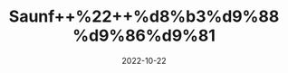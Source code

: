 ---
title: 'Saunf++%22++%d8%b3%d9%88%d9%86%d9%81'
date: '2022-10-22' 
metatag: '' 
inventory: '0' 
draft: false 
# meta description 
shortDescripton: 'Anesu+Seeds+%22+It+helps+to+improve+the+digestive+functions+of+the+body+and+helps+in+weight+management.'
description: 'Seed+%d8%aa%d8%ae%d9%85++%d8%a8%db%8c%d8%ac'
longdescription: ''
featured: True
# product Price
price: '200.0'
# Product Short Description
shortDescription: 'Anesu+Seeds+%22+It+helps+to+improve+the+digestive+functions+of+the+body+and+helps+in+weight+management.'
productID: '23B27EB2-1429-ED11-9968-005056B3A416'
type: 'products'
category: 'Seed+%d8%aa%d8%ae%d9%85++%d8%a8%db%8c%d8%ac' 
thumnailproduct: 'https://eraconnect.blob.core.windows.net/product-images/aminsaddiquidawakhana/23B27EB2-1429-ED11-9968-005056B3A416.webp' 
images:
  - image: 'https://eraconnect.blob.core.windows.net/product-images/aminsaddiquidawakhana/23B27EB2-1429-ED11-9968-005056B3A416.webp'  
Variants:
---